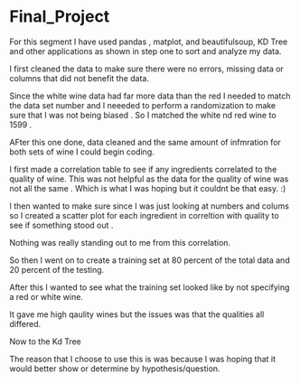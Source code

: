 # Final_Project

For this segment I have used pandas , matplot, and beautifulsoup, KD Tree and other applications as shown in step one to sort and analyze my data.

I first cleaned the data to make sure there were no errors, missing data or columns that did not benefit the data.

Since the white wine data had far more data than the red I needed to match the data set number and  I neeeded to perform a randomization to make sure that I was not being biased . So I matched the white nd red wine to 1599 .

AFter this one done, data cleaned and the  same amount of infmration for both sets of wine I could begin coding. 

I first made a correlation table to see if any ingredients correlated to the quality of wine. This was not helpful as the data  for the quality of wine was not all the same . Which is what I was hoping but it couldnt be that easy. :) 

I then wanted to make sure since I was just looking at numbers and colums so I created a scatter plot for each ingredient in correltion with quality to see if something stood out .

Nothing was really standing out to me from this correlation.

So then I went on to create a training set  at 80 percent of the total data and 20 percent of the testing.

After this I wanted to see what the training set looked like by not specifying a red or white wine.

It gave me high qaulity wines but the issues was that the qualities all differed. 

Now to the Kd Tree

The reason that I choose to use this is was because I was hoping that it would better show or determine by hypothesis/question.
